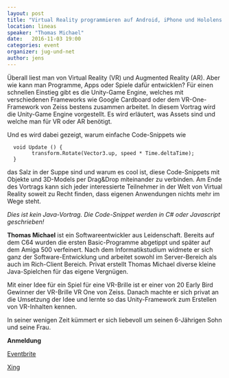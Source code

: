 ```yaml
---
layout: post
title: "Virtual Reality programmieren auf Android, iPhone und Hololens mit Hilfe des Unity-Frameworks"
location: lineas
speaker: "Thomas Michael"
date:   2016-11-03 19:00
categories: event
organizer: jug-und-net
author: jens
---
```


Überall liest man von Virtual Reality (VR) und Augmented Reality (AR). Aber wie kann man Programme, Apps oder Spiele
dafür entwicklen?
Für einen schnellen Einstieg gibt es die Unity-Game Engine,
welches mit verschiedenen Frameworks wie Google Cardboard oder dem VR-One-Framework
von Zeiss bestens zusammen arbeitet.
In diesem Vortrag wird die Unity-Game Engine vorgestellt. Es wird erläutert, was Assets sind und welche
man für VR oder AR benötigt.

Und es wird dabei gezeigt,  warum einfache Code-Snippets wie

      void Update () {
            transform.Rotate(Vector3.up, speed * Time.deltaTime);
      }

das Salz in der Suppe sind und warum es cool ist, diese Code-Snippets mit Objekte und 3D-Models per Drag&Drop
miteinander zu verbinden.
Am Ende des Vortrags kann sich jeder interessierte Teilnehmer in der Welt von Virtual
Reality soweit zu Recht finden, dass eigenen Anwendungen nichts mehr im Wege steht.

*Dies ist kein Java-Vortrag. Die Code-Snippet werden in C# oder Javascript geschrieben!*

**Thomas Michael** ist ein Softwareentwickler aus Leidenschaft. Bereits auf dem C64 wurden die ersten Basic-Programme
abgetippt und später auf dem Amiga 500 verfeinert.
Nach dem Informatikstudium widmete er sich ganz der Software-Entwicklung und arbeitet sowohl im Server-Bereich als
auch im Rich-Client Bereich.
Privat erstellt Thomas Michael diverse kleine Java-Spielchen für das eigene Vergnügen.

Mit einer Idee für ein Spiel für eine VR-Brille ist er  einer von 20 Early Bird Gewinner der VR-Brille VR One von Zeiss.
Danach machte er sich privat an die Umsetzung der Idee und lernte so das Unity-Framework zum Erstellen von VR-Inhalten kennen.

In seiner wenigen Zeit kümmert er sich liebevoll um seinen 6-Jährigen Sohn und seine Frau.

**Anmeldung**

[Eventbrite](https://www.eventbrite.de/e/virtual-reality-programmieren-mit-dem-unity-framework-tickets-27887954623)

[Xing](https://www.xing.com/events/virtual-reality-programmieren-unity-framework-1729761)
